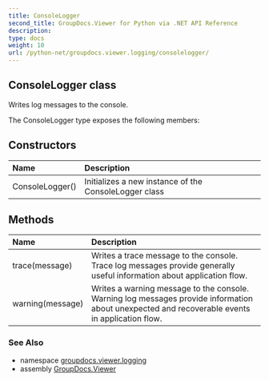 ```yaml
---
title: ConsoleLogger
second_title: GroupDocs.Viewer for Python via .NET API Reference
description: 
type: docs
weight: 10
url: /python-net/groupdocs.viewer.logging/consolelogger/
---
```


## ConsoleLogger class

Writes log messages to the console.

The ConsoleLogger type exposes the following members:
## Constructors
| Name | Description |
| :- | :- |
|ConsoleLogger()|Initializes a new instance of the ConsoleLogger class|
## Methods
| Name | Description |
| :- | :- |
|trace(message)|Writes a trace message to the console.<br/>            Trace log messages provide generally useful information about application flow.|
|warning(message)|Writes a warning message to the console.<br/>            Warning log messages provide information about unexpected and recoverable events in application flow.|

### See Also

* namespace [groupdocs.viewer.logging](/python-net/groupdocs.viewer.logging/)
* assembly [GroupDocs.Viewer](/viewer/python-net/)

